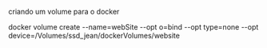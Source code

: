 criando um volume para o docker

docker volume create --name=webSite --opt o=bind --opt type=none --opt device=/Volumes/ssd_jean/dockerVolumes/website
